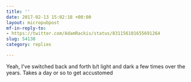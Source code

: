 ```yaml
---
title: ''
date: 2017-02-13 15:02:18 +00:00
layout: micropubpost
mf-in-reply-to:
- https://twitter.com/AdamRackis/status/831156101655691264
slug: 54138
category: replies

---
```

Yeah, I&#39;ve switched back and forth b/t light and dark a few times over the years. Takes a day or so to get accustomed
